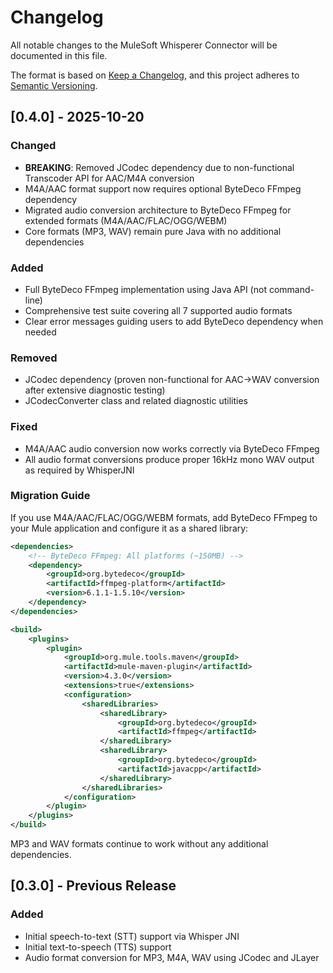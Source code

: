 # Changelog

All notable changes to the MuleSoft Whisperer Connector will be documented in this file.

The format is based on [Keep a Changelog](https://keepachangelog.com/en/1.0.0/),
and this project adheres to [Semantic Versioning](https://semver.org/spec/v2.0.0.html).

## [0.4.0] - 2025-10-20

### Changed
- **BREAKING**: Removed JCodec dependency due to non-functional Transcoder API for AAC/M4A conversion
- M4A/AAC format support now requires optional ByteDeco FFmpeg dependency
- Migrated audio conversion architecture to ByteDeco FFmpeg for extended formats (M4A/AAC/FLAC/OGG/WEBM)
- Core formats (MP3, WAV) remain pure Java with no additional dependencies

### Added
- Full ByteDeco FFmpeg implementation using Java API (not command-line)
- Comprehensive test suite covering all 7 supported audio formats
- Clear error messages guiding users to add ByteDeco dependency when needed

### Removed
- JCodec dependency (proven non-functional for AAC→WAV conversion after extensive diagnostic testing)
- JCodecConverter class and related diagnostic utilities

### Fixed
- M4A/AAC audio conversion now works correctly via ByteDeco FFmpeg
- All audio format conversions produce proper 16kHz mono WAV output as required by WhisperJNI

### Migration Guide

If you use M4A/AAC/FLAC/OGG/WEBM formats, add ByteDeco FFmpeg to your Mule application and configure it as a shared library:

```xml
<dependencies>
    <!-- ByteDeco FFmpeg: All platforms (~150MB) -->
    <dependency>
        <groupId>org.bytedeco</groupId>
        <artifactId>ffmpeg-platform</artifactId>
        <version>6.1.1-1.5.10</version>
    </dependency>
</dependencies>

<build>
    <plugins>
        <plugin>
            <groupId>org.mule.tools.maven</groupId>
            <artifactId>mule-maven-plugin</artifactId>
            <version>4.3.0</version>
            <extensions>true</extensions>
            <configuration>
                <sharedLibraries>
                    <sharedLibrary>
                        <groupId>org.bytedeco</groupId>
                        <artifactId>ffmpeg</artifactId>
                    </sharedLibrary>
                    <sharedLibrary>
                        <groupId>org.bytedeco</groupId>
                        <artifactId>javacpp</artifactId>
                    </sharedLibrary>
                </sharedLibraries>
            </configuration>
        </plugin>
    </plugins>
</build>
```

MP3 and WAV formats continue to work without any additional dependencies.

## [0.3.0] - Previous Release

### Added
- Initial speech-to-text (STT) support via Whisper JNI
- Initial text-to-speech (TTS) support
- Audio format conversion for MP3, M4A, WAV using JCodec and JLayer
